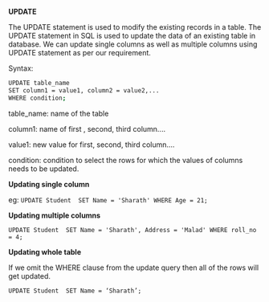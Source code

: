 **UPDATE**

The UPDATE statement is used to modify the existing records in a table.
The UPDATE statement in SQL is used to update the data of an existing table in database.
We can update single columns as well as multiple columns using UPDATE statement as per our requirement.

Syntax:
``` sh
UPDATE table_name 
SET column1 = value1, column2 = value2,... 
WHERE condition;
``` 
table_name: name of the table

column1: name of first , second, third column....

value1: new value for first, second, third column....

condition: condition to select the rows for which the 
           values of columns needs to be updated.

**Updating single column** 

eg:
` UPDATE Student 
SET Name = 'Sharath' WHERE Age = 21; `

**Updating multiple columns**

` UPDATE Student 
SET Name = 'Sharath', Address = 'Malad' WHERE roll_no = 4; `

**Updating whole table**

If we omit the WHERE clause from the update query then all of the rows will get updated. 

` UPDATE Student 
SET Name = ‘Sharath’; `
